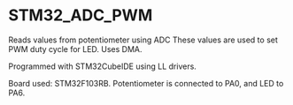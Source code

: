 # STM32_ADC_PWM

Reads values from potentiometer using ADC
These values are used to set PWM duty cycle for LED.
Uses DMA.

Programmed with STM32CubeIDE using LL drivers.

Board used: STM32F103RB.
Potentiometer is connected to PA0, and LED to PA6.

